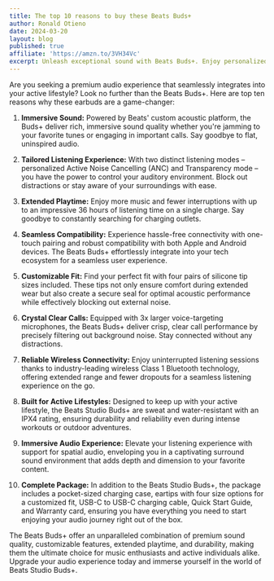 ```yaml
---
title: The top 10 reasons to buy these Beats Buds+
author: Ronald Otieno
date: 2024-03-20
layout: blog
published: true
affiliate: 'https://amzn.to/3VH34Vc'
excerpt: Unleash exceptional sound with Beats Buds+. Enjoy personalized Active Noise Cancelling, 36-hour playtime, and crystal-clear calls. Find your perfect fit with four tip sizes. Dive into the Beats experience now.
---
```

Are you seeking a premium audio experience that seamlessly integrates into your active lifestyle? Look no further than the Beats Buds+. Here are top ten reasons why these earbuds are a game-changer:

1. **Immersive Sound:** Powered by Beats' custom acoustic platform, the Buds+ deliver rich, immersive sound quality whether you're jamming to your favorite tunes or engaging in important calls. Say goodbye to flat, uninspired audio.

2. **Tailored Listening Experience:** With two distinct listening modes – personalized Active Noise Cancelling (ANC) and Transparency mode – you have the power to control your auditory environment. Block out distractions or stay aware of your surroundings with ease.

3. **Extended Playtime:** Enjoy more music and fewer interruptions with up to an impressive 36 hours of listening time on a single charge. Say goodbye to constantly searching for charging outlets.

4. **Seamless Compatibility:** Experience hassle-free connectivity with one-touch pairing and robust compatibility with both Apple and Android devices. The Beats Buds+ effortlessly integrate into your tech ecosystem for a seamless user experience.

5. **Customizable Fit:** Find your perfect fit with four pairs of silicone tip sizes included. These tips not only ensure comfort during extended wear but also create a secure seal for optimal acoustic performance while effectively blocking out external noise.

6. **Crystal Clear Calls:** Equipped with 3x larger voice-targeting microphones, the Beats Buds+ deliver crisp, clear call performance by precisely filtering out background noise. Stay connected without any distractions.

7. **Reliable Wireless Connectivity:** Enjoy uninterrupted listening sessions thanks to industry-leading wireless Class 1 Bluetooth technology, offering extended range and fewer dropouts for a seamless listening experience on the go.

8. **Built for Active Lifestyles:** Designed to keep up with your active lifestyle, the Beats Studio Buds+ are sweat and water-resistant with an IPX4 rating, ensuring durability and reliability even during intense workouts or outdoor adventures.

9. **Immersive Audio Experience:** Elevate your listening experience with support for spatial audio, enveloping you in a captivating surround sound environment that adds depth and dimension to your favorite content.

10. **Complete Package:** In addition to the Beats Studio Buds+, the package includes a pocket-sized charging case, eartips with four size options for a customized fit, USB-C to USB-C charging cable, Quick Start Guide, and Warranty card, ensuring you have everything you need to start enjoying your audio journey right out of the box.

The Beats Buds+ offer an unparalleled combination of premium sound quality, customizable features, extended playtime, and durability, making them the ultimate choice for music enthusiasts and active individuals alike. Upgrade your audio experience today and immerse yourself in the world of Beats Studio Buds+.
